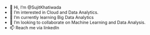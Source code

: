 - 👋 Hi, I’m @SujitKhatiwada
- 👀 I’m interested in Cloud and Data Analytics.
- 🌱 I’m currently learning Big Data Analytics
- 💞️ I’m looking to collaborate on Machine Learning and Data Analysis.
- 📫 Reach me via linkedIn

<!---
SujitKhatiwada/SujitKhatiwada is a ✨ special ✨ repository because its `README.md` (this file) appears on your GitHub profile.
You can click the Preview link to take a look at your changes.
--->
